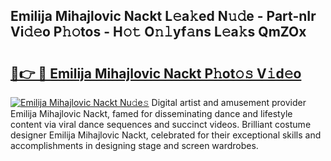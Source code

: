 ## Emilija Mihajlovic Nackt L𝚎a𝚔ed N𝚞𝚍e - Part-nIr Vi𝚍𝚎o P𝚑𝚘tos - H𝚘𝚝 O𝚗𝚕yf𝚊ns L𝚎a𝚔s QmZOx

# <h2><a href="http://kfbk0ag.oniu.top/?m=Emilija+Mihajlovic+Nackt">🔗👉 🔴 Emilija Mihajlovic Nackt P𝚑ot𝚘𝚜 V𝚒d𝚎o</a></h2>

[![Emilija Mihajlovic Nackt Nu𝚍e𝚜](https://i.imgur.com/0qMVB7G.gif)](http://kfbk0ag.oniu.top/?m=Emilija+Mihajlovic+Nackt)
Digital artist and amusement provider Emilija Mihajlovic Nackt, famed for disseminating dance and lifestyle content via viral dance sequences and succinct videos. Brilliant costume designer Emilija Mihajlovic Nackt, celebrated for their exceptional skills and accomplishments in designing stage and screen wardrobes.  
